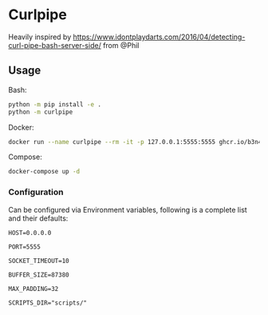 # Curlpipe

Heavily inspired by <https://www.idontplaydarts.com/2016/04/detecting-curl-pipe-bash-server-side/> from @Phil

## Usage

Bash:

```bash
python -m pip install -e .
python -m curlpipe
```

Docker:

```bash
docker run --name curlpipe --rm -it -p 127.0.0.1:5555:5555 ghcr.io/b3n4kh/curlpipe
```

Compose:

```bash
docker-compose up -d
```

### Configuration

Can be configured via Environment variables, following is a complete list and their defaults:

`HOST=0.0.0.0`

`PORT=5555`

`SOCKET_TIMEOUT=10`

`BUFFER_SIZE=87380`

`MAX_PADDING=32`

`SCRIPTS_DIR="scripts/"`
